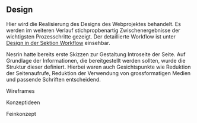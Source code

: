 ## Design

Hier wird die Realisierung des Designs des Webprojektes behandelt. Es werden im weiteren Verlauf stichpropbenartig Zwischenergebnisse der wichtigsten Prozesschritte gezeigt. Der detaillierte Workflow ist unter [Design in der Sektion Workflow](/src/workflow/detailed/design.md) einsehbar.

Nesrin hatte bereits erste Skizzen zur Gestaltung Introseite der Seite. Auf Grundlage der Informationen, die bereitgestellt werden sollten, wurde die Struktur dieser definiert. Hierbei waren auch Gesichtspunkte wie Reduktion der Seitenaufrufe, Reduktion der Verwendung von grossformatigen Medien und passende Schriften entscheidend.

Wireframes

Konzeptideen

Feinkonzept
